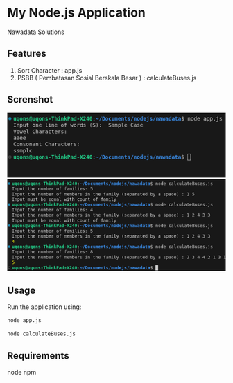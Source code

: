 # My Node.js Application
Nawadata Solutions

## Features
1. Sort Character : app.js 
2. PSBB ( Pembatasan Sosial Berskala Besar ) : calculateBuses.js 

## Screnshot

![vocal](screenshots/vocal.png)
![calculateBuses](screenshots/calculateBuses.png)

## Usage

Run the application using:

```bash
node app.js
```
```bash
node calculateBuses.js
```
## Requirements
node
npm